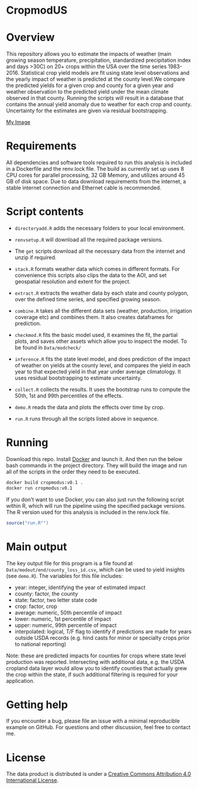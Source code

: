 # CropmodUS

# Overview

This repository allows you to estimate the impacts of weather (main growing season temperature, precipitation, standardized precipitation index and days >30C) on 20+ crops within the USA over the time series 1983-2016. Statistical crop yield models are fit using state level observations and the yearly impact of weather is predicted at the county level.We compare the predicted yields for a given crop and county for a given year and weather observation to the predicted yield under the mean climate observed in that county. Running the scripts will result in a database that contains the annual yield anomaly due to weather for each crop and county. Uncertainty for the  estimates are given via residual bootstrapping.

[My Image](https://github.com/ziameanslight/cropmodUS/assets/demo.jpg)


# Requirements

All dependencies and software tools required to run this analysis is included in a Dockerfile and the renv.lock file. The build as currently set up uses 8 CPU cores for parallel processing, 32 GB Memory, and utilizes around 45 GB of disk space. Due to data download requirements from the internet, a stable internet connection and Ethernet cable is recommended.

# Script contents

- `directoryadd.R` adds the necessary folders to your local environment.

- `renvsetup.R` will download all the required package versions.

- The `get`  scripts download all the necessary data from the internet and unzip if required. 

- `stack.R` formats weather data which comes in different formats. For convenience this scripts also clips the data to the AOI, and set geospatial resolution and extent for the project.

-  `extract.R`  extracts the weather data by each state and county polygon, over the defined time series, and specified growing season.

- `combine.R`  takes all the different data sets (weather, production, irrigation coverage etc) and combines them. It also creates dataframes for prediction.

-  `checkmod.R`  fits the basic model used, it examines the fit, the partial plots, and saves other assets which allow you to inspect the model. To be found in `Data/modcheck/`

- `inference.R`  fits the state level model, and does prediction of the impact of weather on yields at the county level, and compares the yield in each year to that expected yield in that year under average climatology. It uses residual bootstrapping to estimate uncertainty.

- `collect.R` collects the results. It uses the bootstrap runs to compute the 50th, 1st and 99th percentiles of the effects. 

- `demo.R` reads the data and plots the effects over time by crop.

- `run.R` runs through all the scripts listed above in sequence.

# Running

Download this repo. Install [Docker][docker] and launch it. And then run the below bash commands in the project directory. They will build the image and run all of the scripts in the order they need to be executed.

``` bash
docker build cropmodus:v0.1 .
docker run cropmodus:v0.1
```

If you don't want to use Docker, you can also just run the following script within R, which will run the pipeline using the specified package versions. The R version used for this analysis is included in the renv.lock file.

``` r
source("run.R"")
```

# Main output 

The key output file for this program is a file found at `Data/modout/end/county_loss_id.csv`, which can be used to yield insights (see `demo.R`). The variables for this file includes:

- year: integer, identifying the year of estimated impact
- county: factor, the county 
- state:  factor, two letter state code
- crop: factor, crop 
- average: numeric, 50th percentile of impact
- lower: numeric, 1st percentile of impact
- upper: numeric,  99th percentile of impact
- interpolated: logical, T/F flag to identify if predictions are made for years outside USDA records (e.g. hind casts for minor or specialty crops prior to national reporting)

Note: these are predicted impacts for counties for crops where state level production was reported. Intersecting with additional data, e.g. the USDA cropland data layer would allow you to identify counties that actually grew the crop within the state, if such additional filtering is required for your application.

# Getting help

If you encounter a  bug, please file an issue with a minimal reproducible example on GitHub. For questions and other discussion, feel free to contact me.

# License

The data product is distributed is under a [Creative Commons Attribution 4.0 International License][cc-by].

[cc-by]: http://creativecommons.org/licenses/by/4.0/
[docker]: https://www.docker.com/products/docker-desktop/

